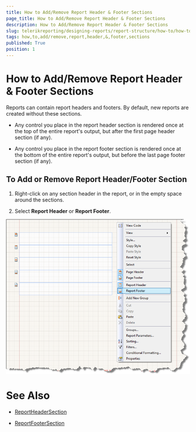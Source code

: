 ```yaml
---
title: How to Add/Remove Report Header & Footer Sections
page_title: How to Add/Remove Report Header & Footer Sections 
description: How to Add/Remove Report Header & Footer Sections
slug: telerikreporting/designing-reports/report-structure/how-to/how-to-add-remove-report-header---footer-sections
tags: how,to,add/remove,report,header,&,footer,sections
published: True
position: 1
---
```


# How to Add/Remove Report Header & Footer Sections



Reports can contain report headers and footers. By default, new reports are created without these sections.

* Any control you place in the report header section is rendered once at the top of the entire report's output, but after the first page header section (if any).

* Any control you place in the report footer section is rendered once at the bottom of the entire report's output, but before the last page footer section (if any).

## To Add or Remove Report Header/Footer Section

1. Right-click on any section header in the report, or in the empty space around the sections.

1. Select __Report Header__ or __Report Footer__.

  

  ![](images/ReportDesign006.png)


# See Also
 

* [ReportHeaderSection](/reporting/api/Telerik.Reporting.ReportHeaderSection)  

* [ReportFooterSection](/reporting/api/Telerik.Reporting.ReportFooterSection)

